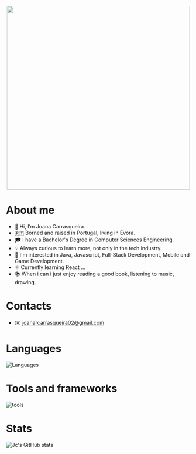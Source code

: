 <div id="header" align="center">
  <img src="https://media.giphy.com/media/Qo2dupDib32rkTY4hX/giphy.gif" width="500"/>
</div>

# About me
- 👋 Hi, I’m Joana Carrasqueira.
- 🇵🇹 Borned and raised in Portugal, living in Évora.
- 🎓 I have a Bachelor's Degree in Computer Sciences Engineering.
- 💡 Always curious to learn more, not only in the tech industry.
- 👀 I'm interested in Java, Javascript, Full-Stack Development, Mobile and Game Development.
- ⚛️ Currently learning React ...
- 📚 When i can i just enjoy reading a good book, listening to music, drawing.

# Contacts
- ✉️ joanarcarrasqueira02@gmail.com

# Languages
![Languages](https://skills.thijs.gg/icons?i=c,cs,java,py,js,html,css,kotlin,postgres,markdown)

# Tools and frameworks
![tools](https://skills.thijs.gg/icons?i=linux,postman,git,maven,gradle,django,spring,androidstudio,fastapi,docker,dotnet,bootstrap)

# Stats
![Jc's GitHub stats](https://github-readme-stats-sigma-five.vercel.app/api?username=jcarrasqueira&count_private=true&show_icons=true&theme=tokyonight)

